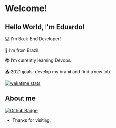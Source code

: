 # Welcome!

 

## Hello World, I'm Eduardo!

 

:computer: I'm Back-End Developer!

:house_with_garden: I’m from Brazil.

:books: I’m currently learning Devops.

:outbox_tray: 2021 goals: develop my brand and find a new job.

[![wakatime stats](https://github-readme-stats.vercel.app/api/top-langs/?username=Eduardo0104)](https://github.com/Eduardo0104)

## About me

[![Github Badge](https://img.shields.io/badge/-Github-000?style=flat-square&logo=Github&logoColor=white&link=https://github.com/Eduardo0104)](https://github.com/Eduardo0104)


- Thanks for visiting.
